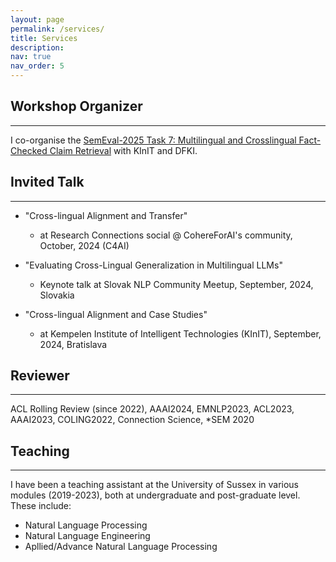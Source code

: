 ```yaml
---
layout: page
permalink: /services/
title: Services
description:
nav: true
nav_order: 5
---
```


## Workshop Organizer
***

I co-organise the [SemEval-2025 Task 7: Multilingual and Crosslingual Fact-Checked Claim Retrieval](https://disai.eu/semeval-2025/) with KInIT and DFKI. 

## Invited Talk
***

- "Cross-lingual Alignment and Transfer"
  - at Research Connections social @ CohereForAI's community, October, 2024 (C4AI)   

- "Evaluating Cross-Lingual Generalization in Multilingual LLMs"  
  - Keynote talk at Slovak NLP Community Meetup, September, 2024, Slovakia            

- "Cross-lingual Alignment and Case Studies" 
  - at Kempelen Institute of Intelligent Technologies (KInIT), September, 2024, Bratislava     
  
## Reviewer
***

ACL Rolling Review (since 2022), AAAI2024, EMNLP2023, ACL2023, AAAI2023, COLING2022, Connection Science, \*SEM 2020

## Teaching
***

I have been a teaching assistant at the University of Sussex in various modules (2019-2023), both at undergraduate and post-graduate level. These include:
- Natural Language Processing
- Natural Language Engineering
- Apllied/Advance Natural Language Processing



